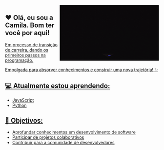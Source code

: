 <img src = "banner.gif" width = "325px" align = "right">

## ❤ **Olá, eu sou a Camila. Bom ter você por aqui!**

  <div id="badges">
  <a href = "https://github.com/medeiroscamila">
</div>

Em processo de transição de carreira, dando os primeiros passos na programação. <div>
Empolgada para absorver conhecimentos e construir uma nova trajetória! ✨
</div>

## 💻 Atualmente estou aprendendo:

- JavaScript
- Python


## 🎯 Objetivos:

- Aprofundar conhecimentos em desenvolvimento de software
- Participar de projetos colaborativos
- Contribuir para a comunidade de desenvolvedores

